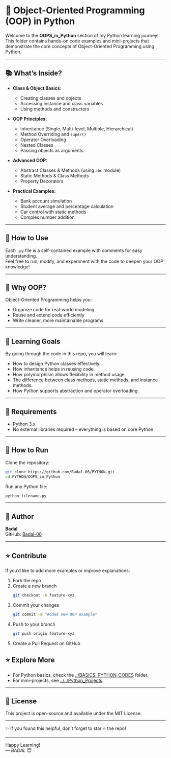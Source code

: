 # 🐍 Object-Oriented Programming (OOP) in Python

Welcome to the **OOPS_in_Python** section of my Python learning journey!  
This folder contains hands-on code examples and mini-projects that demonstrate the core concepts of Object-Oriented Programming using Python.

---

## 📚 What’s Inside?

- **Class & Object Basics:**  
  - Creating classes and objects  
  - Accessing instance and class variables  
  - Using methods and constructors

- **OOP Principles:**  
  - Inheritance (Single, Multi-level, Multiple, Hierarchical)  
  - Method Overriding and `super()`  
  - Operator Overloading  
  - Nested Classes  
  - Passing objects as arguments

- **Advanced OOP:**  
  - Abstract Classes & Methods (using `abc` module)  
  - Static Methods & Class Methods  
  - Property Decorators

- **Practical Examples:**  
  - Bank account simulation  
  - Student average and percentage calculation  
  - Car control with static methods  
  - Complex number addition

---

## 📝 How to Use

Each `.py` file is a self-contained example with comments for easy understanding.  
Feel free to run, modify, and experiment with the code to deepen your OOP knowledge!

---

## 🚀 Why OOP?

Object-Oriented Programming helps you:
- Organize code for real-world modeling
- Reuse and extend code efficiently
- Write cleaner, more maintainable programs

---

## 🎯 Learning Goals

By going through the code in this repo, you will learn:

- How to design Python classes effectively.
- How inheritance helps in reusing code.
- How polymorphism allows flexibility in method usage.
- The difference between class methods, static methods, and instance methods.
- How Python supports abstraction and operator overloading.

---

## 📖 Requirements

- Python 3.x
- No external libraries required – everything is based on core Python.

---

## 🚀 How to Run

Clone the repository:

```bash
git clone https://github.com/Badal-06/PYTHON.git
cd PYTHON/OOPS_in_Python
```

Run any Python file:

```bash
python filename.py
```

---

## 👤 Author

**Badal**  
GitHub: [Badal-06](https://github.com/Badal-06)

---

## ⭐ Contribute

If you’d like to add more examples or improve explanations:

1. Fork the repo
2. Create a new branch  
   ```bash
   git checkout -b feature-xyz
   ```
3. Commit your changes  
   ```bash
   git commit -m "Added new OOP example"
   ```
4. Push to your branch  
   ```bash
   git push origin feature-xyz
   ```
5. Create a Pull Request on GitHub



## ⭐️ Explore More

- For Python basics, check the [../BASICS_PYTHON_CODES](../BASICS_PYTHON_CODES) folder.
- For mini-projects, see [../../Python_Projects](../../Python_Projects).

---

## 📌 License

This project is open-source and available under the MIT License.

---

✨ If you found this helpful, don’t forget to star ⭐ the repo!

---

Happy Learning!  
— *BADAL* 😇